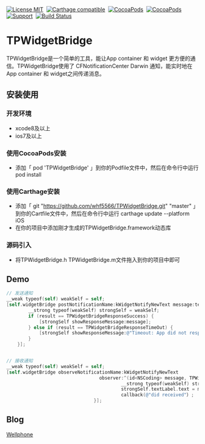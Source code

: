 [![License MIT](https://img.shields.io/badge/license-MIT-green.svg?style=flat)](https://raw.githubusercontent.com/whf5566/TPWidgetBridge/master/LICENSE)&nbsp;
[![Carthage compatible](https://img.shields.io/badge/Carthage-compatible-4BC51D.svg?style=flat)](https://github.com/Carthage/Carthage)&nbsp;
[![CocoaPods](http://img.shields.io/cocoapods/v/TPWidgetBridge.svg?style=flat)](http://cocoapods.org/pods/TPWidgetBridge)&nbsp;
[![CocoaPods](http://img.shields.io/cocoapods/p/TPWidgetBridge.svg?style=flat)](http://cocoadocs.org/docsets/TPWidgetBridge)&nbsp;
[![Support](https://img.shields.io/badge/support-iOS%207%2B%20-blue.svg?style=flat)](https://www.apple.com/nl/ios/)&nbsp;
[![Build Status](https://travis-ci.org/whf5566/TPWidgetBridge.svg?branch=master)](https://travis-ci.org/whf5566/TPWidgetBridge)  

# TPWidgetBridge
TPWidgetBridge是一个简单的工具，能让App container 和 widget 更方便的通信。TPWidgetBridge使用了 CFNotificationCenter Darwin 通知，能实时地在App container 和 widget之间传递消息。

## 安装使用
### 开发环境  

-  xcode8及以上
-  ios7及以上  

### 使用CocoaPods安装  
* 添加「 pod 'TPWidgetBridge' 」到你的Podfile文件中，然后在命令行中运行 pod install   

### 使用Carthage安装  
* 添加「 git "https://github.com/whf5566/TPWidgetBridge.git" "master"  」到你的Cartfile文件中，然后在命令行中运行 carthage update --platform iOS
* 在你的项目中添加刚才生成的TPWidgetBridge.framework动态库  

### 源码引入  
* 将TPWidgetBridge.h TPWidgetBridge.m文件拖入到你的项目中即可

## Demo
 
```objectivec
// 发送通知
__weak typeof(self) weakSelf = self;
[self.widgetBridge postNotificationName:kWidgetNotifyNewText message:text timeout:0.5f response:^(TPWidgetBridgeResponseResult result, id<NSCoding> message) {
        __strong typeof(weakSelf) strongSelf = weakSelf;
        if (result == TPWidgetBridgeResponseSuccess) {
            [strongSelf showResponseMessage:message];
        } else if (result == TPWidgetBridgeResponseTimeOut) {
            [strongSelf showResponseMessage:@"Timeout: App did not respond"];
        }
    }];


// 接收通知
__weak typeof(self) weakSelf = self;
[self.widgetBridge observeNotificationName:kWidgetNotifyNewText
                                  observer:^(id<NSCoding> message, TPWidgetBridgeCallBackBlock callback) {
                                          __strong typeof(weakSelf) strongSelf = weakSelf;
                                          strongSelf.textLabel.text = message;
                                          callback(@"did received"）;
                                }];


```  

## Blog
[Wellphone](https://www.wellphone.me)

